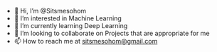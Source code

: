 - 👋 Hi, I’m @Sitsmesohom
- 👀 I’m interested in Machine Learning
- 🌱 I’m currently learning Deep Learning
- 💞️ I’m looking to collaborate on Projects that are appropriate for me
- 📫 How to reach me at sitsmesohom@gmail.com

<!---
Sitsmesohom/Sitsmesohom is a ✨ special ✨ repository because its `README.md` (this file) appears on your GitHub profile.
You can click the Preview link to take a look at your changes.
--->
